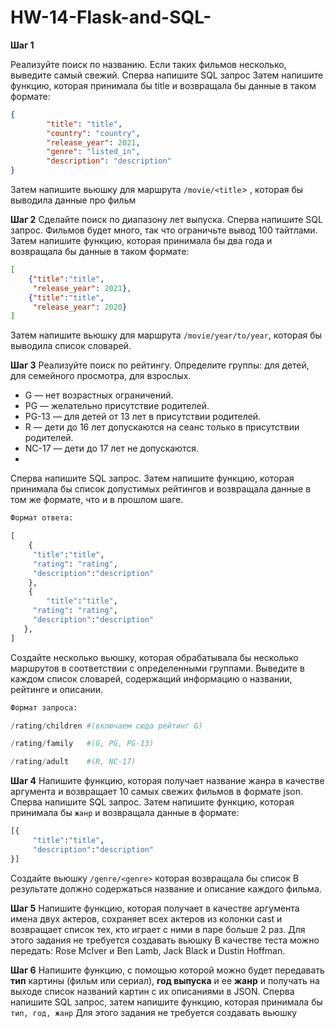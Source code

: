 # HW-14-Flask-and-SQL-
**Шаг 1**

Реализуйте поиск по названию. 
Если таких фильмов несколько, выведите самый свежий. 
Сперва напишите SQL запрос
Затем напишите функцию, которая принимала бы title и возвращала бы данные  в таком формате:
```json
{
		"title": "title",
		"country": "country",
		"release_year": 2021,
		"genre": "listed_in",
		"description": "description"
}
```
Затем напишите вьюшку для маршрута `/movie/<title`> , которая бы выводила данные про фильм


**Шаг 2**
Сделайте поиск по диапазону лет выпуска. 
Сперва напишите SQL запрос. Фильмов будет много, так что ограничьте вывод 100 тайтлами. 
Затем напишите функцию, которая принимала бы два года и возвращала бы данные  в таком формате:
```json
[
	{"title":"title",
	 "release_year": 2021},
	{"title":"title",
	 "release_year": 2020}
]
```
Затем напишите вьюшку для маршрута `/movie/year/to/year`, которая бы выводила список словарей.


**Шаг 3**
Реализуйте поиск по рейтингу. Определите группы: для детей, для семейного просмотра, для взрослых.
- G — нет возрастных ограничений.
- PG — желательно присутствие родителей.
- PG-13 — для детей от 13 лет в присутствии родителей.
- R — дети до 16 лет допускаются на сеанс только в присутствии родителей.
- NC-17 — дети до 17 лет не допускаются.
- 
Сперва напишите SQL запрос.
Затем напишите функцию, которая принимала бы список допустимых рейтингов и возвращала данные в том же формате, что и в прошлом шаге. 
```python
Формат ответа:

[
	{
	 "title":"title",
	 "rating": "rating",
	 "description":"description"
	},
	{
		"title":"title",
	 "rating": "rating",
	 "description":"description"
   },
]
```
Создайте несколько вьюшку, которая обрабатывала бы несколько маршрутов в соответствии с определенными группами. Выведите в каждом список словарей, содержащий информацию о названии, рейтинге и описании.

```python
Формат запроса:

/rating/children #(включаем сюда рейтинг G)

/rating/family   #(G, PG, PG-13)

/rating/adult    #(R, NC-17)
```


**Шаг 4**
Напишите функцию, которая получает название жанра в качестве аргумента и возвращает 10 самых свежих фильмов в формате json. 
Сперва напишите SQL запрос.
Затем напишите функцию, которая принимала бы `жанр` и возвращала данные в формате:
```python
[{
	 "title":"title",
	 "description":"description"
}]
```
Создайте вьюшку `/genre/<genre>` которая возвращала бы список
В результате должно содержаться название и описание каждого фильма.


**Шаг 5**
Напишите функцию, которая получает в качестве аргумента имена двух актеров, сохраняет всех актеров из колонки cast и возвращает список тех, кто играет с ними в паре больше 2 раз. 
Для этого задания не требуется создавать вьюшку
В качестве теста можно передать: Rose McIver и Ben Lamb, Jack Black и Dustin Hoffman.


**Шаг 6**
Напишите функцию, с помощью которой можно будет передавать **тип** картины (фильм или сериал), **год выпуска** и ее **жанр** и получать на выходе список названий картин с их описаниями в JSON.
Сперва напишите SQL запрос, затем напишите функцию, которая принимала бы `тип, год, жанр`
Для этого задания не требуется создавать вьюшку
